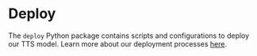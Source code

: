 # Deploy

The `deploy` Python package contains scripts and configurations to deploy our TTS model.
Learn more about our deployment processes [here](docs/DEPLOYMENT.md).
